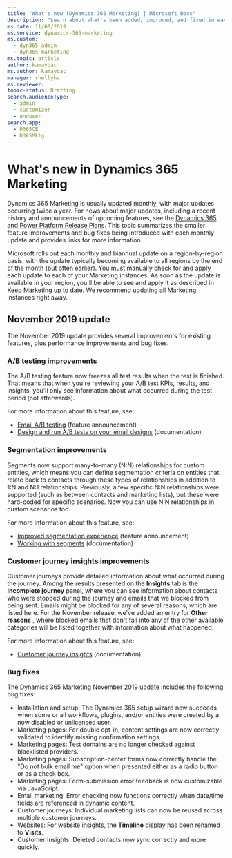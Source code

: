 ```yaml
---
title: "What's new (Dynamics 365 Marketing) | Microsoft Docs"
description: "Learn about what's been added, improved, and fixed in each monthly and biannual release of Dynamics 365 Marketing."
ms.date: 11/08/2019
ms.service: dynamics-365-marketing
ms.custom: 
  - dyn365-admin
  - dyn365-marketing
ms.topic: article
author: kamaybac
ms.author: kamaybac
manager: shellyha
ms.reviewer:
topic-status: Drafting
search.audienceType: 
  - admin
  - customizer
  - enduser
search.app: 
  - D365CE
  - D365Mktg
---
```


# What's new in Dynamics 365 Marketing

Dynamics 365 Marketing is usually updated monthly, with major updates occurring twice a year. For news about major updates, including a recent history and announcements of upcoming features, see the [Dynamics 365 and Power Platform Release Plans](https://docs.microsoft.com/dynamics365/release-plans/). This topic summarizes the smaller feature improvements and bug fixes being introduced with each monthly update and provides links for more information.

Microsoft rolls out each monthly and biannual update on a region-by-region basis, with the update typically becoming available to all regions by the end of the month (but often earlier). You must manually check for and apply each update to each of your Marketing instances. As soon as the update is available in your region, you'll be able to see and apply it as described in [Keep Marketing up to date](apply-updates.md). We recommend updating all Marketing instances right away.

## November 2019 update

The November 2019 update provides several improvements for existing features, plus performance improvements and bug fixes.

### A/B testing improvements

The A/B testing feature now freezes all test results when the test is finished. That means that when you're reviewing your A/B test KPIs, results, and insights, you'll only see information about what occurred during the test period (not afterwards).

For more information about this feature, see:

- [Email A/B testing](https://docs.microsoft.com/dynamics365-release-plan/2019wave2/dynamics365-marketing/email-ab-testing) (feature announcement)
- [Design and run A/B tests on your email designs](email-a-b-testing.md) (documentation)

### Segmentation improvements

Segments now support many-to-many (N:N) relationships for custom entities, which means you can define segmentation criteria on entities that relate back to contacts through these types of relationships in addition to 1:N and N:1 relationships. Previously, a few specific N:N relationships were supported (such as between contacts and marketing lists), but these were hard-coded for specific scenarios. Now you can use N:N relationships in custom scenarios too.

For more information about this feature, see:

- [Improved segmentation experience](https://docs.microsoft.com/dynamics365-release-plan/2019wave2/dynamics365-marketing/improved-segmentation-experience) (feature announcement)
- [Working with segments](segmentation-lists-subscriptions.md) (documentation)

### Customer journey insights improvements

Customer journeys provide detailed information about what occurred during the journey. Among the results presented on the **Insights** tab is the **Incomplete journey** panel, where you can see information about contacts who were stopped during the journey and emails that we blocked from being sent. Emails might be blocked for any of several reasons, which are listed here. For the November release, we've added an entry for **Other reasons** , where blocked emails that don't fall into any of the other available categories will be listed together with information about what happened.

For more information about this feature, see:

- [Customer journey insights](insights.md#customer-journey-insights) (documentation)

### Bug fixes

The Dynamics 365 Marketing November 2019 update includes the following bug fixes:

- Installation and setup: The Dynamics 365 setup wizard now succeeds when some or all workflows, plugins, and/or entities were created by a now disabled or unlicensed user.
- Marketing pages: For double opt-in, content settings are now correctly validated to identify missing confirmation settings.
- Marketing pages: Test domains are no longer checked against blacklisted providers.
- Marketing pages: Subscription-center forms now correctly handle the &quot;Do not bulk email me&quot; option when presented either as a radio button or as a check box.
- Marketing pages: Form-submission error feedback is now customizable via JavaScript.
- Email marketing: Error checking now functions correctly when date/time fields are referenced in dynamic content.
- Customer journeys: Individual marketing lists can now be reused across multiple customer journeys.
- Websites: For website insights, the **Timeline** display has been renamed to **Visits**.
- Customer Insights: Deleted contacts now sync correctly and more quickly.
